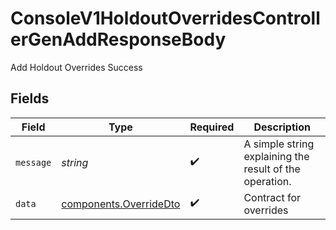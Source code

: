 # ConsoleV1HoldoutOverridesControllerGenAddResponseBody

Add Holdout Overrides Success


## Fields

| Field                                                            | Type                                                             | Required                                                         | Description                                                      |
| ---------------------------------------------------------------- | ---------------------------------------------------------------- | ---------------------------------------------------------------- | ---------------------------------------------------------------- |
| `message`                                                        | *string*                                                         | :heavy_check_mark:                                               | A simple string explaining the result of the operation.          |
| `data`                                                           | [components.OverrideDto](../../models/components/overridedto.md) | :heavy_check_mark:                                               | Contract for overrides                                           |